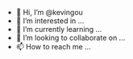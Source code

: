 - 👋 Hi, I’m @kevingou
- 👀 I’m interested in ...
- 🌱 I’m currently learning ...
- 💞️ I’m looking to collaborate on ...
- 📫 How to reach me ...

<!---
kevingou/kevingou is a ✨ special ✨ repository because its `README.md` (this file) appears on your GitHub profile.
You can click the Preview link to take a look at your changes.
--->
